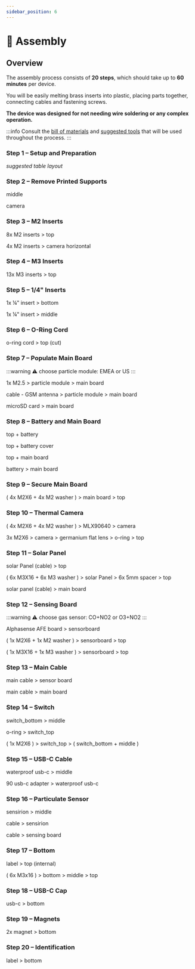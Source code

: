 ```yaml
---
sidebar_position: 6
---
```


# 🧩 Assembly

## Overview

The assembly process consists of **20 steps**, which should take up to **60 minutes** per device.

You will be easily melting brass inserts into plastic, placing parts together, connecting cables and fastening screws.

**The device was designed for not needing wire soldering or any complex operation.**

:::info
Consult the [bill of materials](bom) and [suggested tools](tools) that will be used throughout the process.
:::

### Step 1 – Setup and Preparation

_suggested table layout_

### Step 2 – Remove Printed Supports

middle

camera

### Step 3 – M2 Inserts

8x M2 inserts > top

4x M2 inserts > camera horizontal

### Step 4 – M3 Inserts

13x M3 inserts > top

### Step 5 – 1/4" Inserts

1x ¼" insert > bottom

1x ¼" insert > middle

### Step 6 – O-Ring Cord

o-ring cord > top (cut)

### Step 7 – Populate Main Board

:::warning
⚠️ choose particle module: EMEA or US
:::

1x M2.5 > particle module > main board

cable - GSM antenna > particle module > main board

microSD card > main board

### Step 8 – Battery and Main Board

top + battery

top + battery cover

top + main board

battery > main board

### Step 9 – Secure Main Board

( 4x M2X6 + 4x M2 washer ) > main board > top

### Step 10 – Thermal Camera

( 4x M2X6 + 4x M2 washer ) > MLX90640 > camera

3x M2X6 > camera > germanium flat lens > o-ring > top

### Step 11 – Solar Panel

solar Panel (cable) > top

( 6x M3X16 + 6x M3 washer ) > solar Panel > 6x 5mm spacer > top

solar panel (cable) > main board

### Step 12 – Sensing Board

:::warning
⚠️ choose gas sensor: CO+NO2 or O3+NO2
:::

Alphasense AFE board > sensorboard

( 1x M2X6 + 1x M2 washer ) > sensorboard > top

( 1x M3X16 + 1x M3 washer ) > sensorboard > top

### Step 13 – Main Cable

main cable > sensor board

main cable > main board

### Step 14 – Switch

switch_bottom > middle

o-ring > switch_top

( 1x M2X6 ) > switch_top > ( switch_bottom + middle )

### Step 15 – USB-C Cable

waterproof usb-c > middle

90 usb-c adapter > waterproof usb-c

### Step 16 – Particulate Sensor

sensirion > middle

cable > sensirion

cable > sensing board

### Step 17 – Bottom

label > top (internal)

( 6x M3x16 ) > bottom > middle > top

### Step 18 – USB-C Cap

usb-c > bottom

### Step 19 – Magnets

2x magnet > bottom

### Step 20 – Identification

label > bottom
